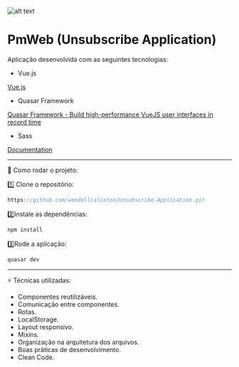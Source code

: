 ![alt text](./src/assets/PmWeb.gif "Gif")
# PmWeb (Unsubscribe Application)

Aplicação desenvolvida com as seguintes tecnologias:

- Vue.js

[Vue.js](https://vuejs.org/)

- Quasar Framework

[Quasar Framework - Build high-performance VueJS user interfaces in record time](https://quasar.dev/)

- Sass

[Documentation](https://sass-lang.com/documentation)

---

 🚀 Como rodar o projeto:

1️⃣ Clone o repositório:

```jsx
https://github.com/wendellcalixtoo/Unsubscribe-Application.git
```

2️⃣Instale as dependências:

```jsx
npm install
```

3️⃣Rode a aplicação:

```jsx
quasar dev
```

---

⚡ Técnicas utilizadas:

- Componentes reutilizáveis.
- Comunicação entre componentes.
- Rotas.
- LocalStorage.
- Layout responsivo.
- Mixins.
- Organização na arquitetura dos arquivos.
- Boas práticas de desenvolvimento.
- Clean Code.
